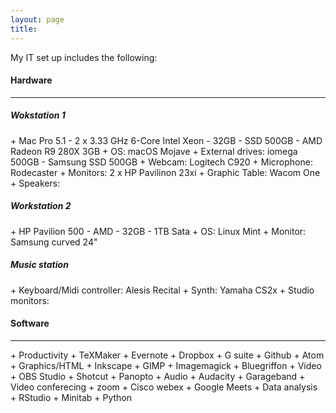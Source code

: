 ```yaml
---
layout: page
title: 
---
```


My IT set up includes the following:

<h4>Hardware</h4>
<hr />

<h5>Wokstation 1</h5>
+ Mac Pro 5.1 - 2 x 3.33 GHz 6-Core Intel Xeon - 32GB - SSD 500GB - AMD Radeon R9 280X 3GB
+ OS: macOS Mojave
+ External drives: iomega 500GB - Samsung SSD 500GB
+ Webcam: Logitech C920
+ Microphone: Rodecaster
+ Monitors: 2 x HP Pavilinon 23xi
+ Graphic Table: Wacom One
+ Speakers: 

<h5>Workstation 2</h5>
+ HP Pavilion 500 - AMD - 32GB - 1TB Sata 
+ OS: Linux Mint
+ Monitor: Samsung curved 24"

<h5>Music station</h5>
+ Keyboard/Midi controller: Alesis Recital
+ Synth: Yamaha CS2x
+ Studio monitors:

<h4>Software</h4>
<hr />
+ Productivity
  + TeXMaker
  + Evernote
  + Dropbox
  + G suite
  + Github
  + Atom
+ Graphics/HTML
  + Inkscape
  + GIMP
  + Imagemagick
  + Bluegriffon
+ Video
  + OBS Studio
  + Shotcut
  + Panopto
+ Audio
  + Audacity
  + Garageband
+ Video conferecing
  + zoom
  + Cisco webex
  + Google Meets
+ Data analysis
  + RStudio
  + Minitab
  + Python
